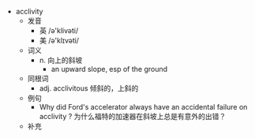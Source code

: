 - acclivity
  - 发音
    - 英 /ə'klivəti/
    - 美 /ə'klɪvəti/
  - 词义
    - n. 向上的斜坡
      - an upward slope, esp of the ground 
  - 同根词
    - adj. acclivitous 倾斜的，上斜的
  - 例句
    - Why did Ford's accelerator always have an accidental failure on acclivity ? 为什么福特的加速器在斜坡上总是有意外的出错？
  - 补充